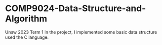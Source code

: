 # COMP9024-Data-Structure-and-Algorithm
Unsw 2023 Term 1
In the project, I implemented some basic data structure used the C language.
